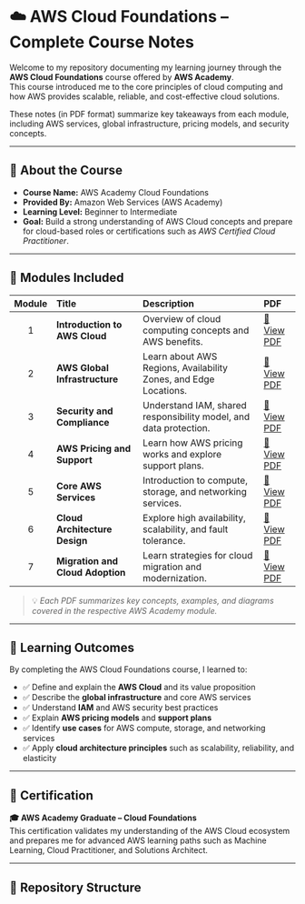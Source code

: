 # ☁️ AWS Cloud Foundations – Complete Course Notes

Welcome to my repository documenting my learning journey through the **AWS Cloud Foundations** course offered by **AWS Academy**.  
This course introduced me to the core principles of cloud computing and how AWS provides scalable, reliable, and cost-effective cloud solutions.  

These notes (in PDF format) summarize key takeaways from each module, including AWS services, global infrastructure, pricing models, and security concepts.

---

## 📘 About the Course

- **Course Name:** AWS Academy Cloud Foundations  
- **Provided By:** Amazon Web Services (AWS Academy)  
- **Learning Level:** Beginner to Intermediate  
- **Goal:** Build a strong understanding of AWS Cloud concepts and prepare for cloud-based roles or certifications such as *AWS Certified Cloud Practitioner*.

---

## 🧩 Modules Included

| Module | Title | Description | PDF |
|:------:|:------|:-------------|:----|
| 1 | **Introduction to AWS Cloud** | Overview of cloud computing concepts and AWS benefits. | [📄 View PDF](./Module-1_Introduction-to-AWS.pdf) |
| 2 | **AWS Global Infrastructure** | Learn about AWS Regions, Availability Zones, and Edge Locations. | [📄 View PDF](./Module-2_AWS-Infrastructure.pdf) |
| 3 | **Security and Compliance** | Understand IAM, shared responsibility model, and data protection. | [📄 View PDF](./Module-3_Security-and-Compliance.pdf) |
| 4 | **AWS Pricing and Support** | Learn how AWS pricing works and explore support plans. | [📄 View PDF](./Module-4_AWS-Pricing-and-Support.pdf) |
| 5 | **Core AWS Services** | Introduction to compute, storage, and networking services. | [📄 View PDF](./Module-5_Core-AWS-Services.pdf) |
| 6 | **Cloud Architecture Design** | Explore high availability, scalability, and fault tolerance. | [📄 View PDF](./Module-6_Cloud-Architecture-Design.pdf) |
| 7 | **Migration and Cloud Adoption** | Learn strategies for cloud migration and modernization. | [📄 View PDF](./Module-7_Cloud-Migration.pdf) |

> 💡 *Each PDF summarizes key concepts, examples, and diagrams covered in the respective AWS Academy module.*

---

## 🎯 Learning Outcomes

By completing the AWS Cloud Foundations course, I learned to:

- ✅ Define and explain the **AWS Cloud** and its value proposition  
- ✅ Describe the **global infrastructure** and core AWS services  
- ✅ Understand **IAM** and AWS security best practices  
- ✅ Explain **AWS pricing models** and **support plans**  
- ✅ Identify **use cases** for AWS compute, storage, and networking services  
- ✅ Apply **cloud architecture principles** such as scalability, reliability, and elasticity  

---

## 🏅 Certification

**🎓 AWS Academy Graduate – Cloud Foundations**  
This certification validates my understanding of the AWS Cloud ecosystem and prepares me for advanced AWS learning paths such as Machine Learning, Cloud Practitioner, and Solutions Architect.

---

## 📂 Repository Structure


